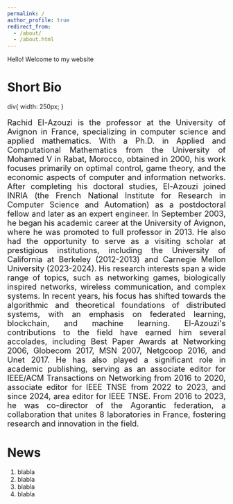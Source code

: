 ```yaml
---
permalink: /
author_profile: true
redirect_from: 
  - /about/
  - /about.html
---
```


Hello! Welcome to my website

Short Bio
======
div{
	width: 250px;
}
<font size="4">
<p align="justify">
Rachid El-Azouzi is the professor at the University of Avignon in France, specializing in computer science and applied mathematics. With a Ph.D. in Applied and Computational Mathematics from the University of Mohamed V in Rabat, Morocco, obtained in 2000, his work focuses primarily on optimal control, game theory, and the economic aspects of computer and information networks. After completing his doctoral studies, El-Azouzi joined INRIA (the French National Institute for Research in Computer Science and Automation) as a postdoctoral fellow and later as an expert engineer. In September 2003, he began his academic career at the University of Avignon, where he was promoted to full professor in 2013. He also had the opportunity to serve as a visiting scholar at prestigious institutions, including the University of California at Berkeley (2012-2013) and Carnegie Mellon University (2023-2024). His research interests span a wide range of topics, such as networking games, biologically inspired networks, wireless communication, and complex systems. In recent years, his focus has shifted towards the algorithmic and theoretical foundations of distributed systems, with an emphasis on federated learning, blockchain, and machine learning. El-Azouzi's contributions to the field have earned him several accolades, including Best Paper Awards at Networking 2006, Globecom 2017, MSN 2007, Netgcoop 2016, and Unet 2017. He has also played a significant role in academic publishing, serving as an associate editor for IEEE/ACM Transactions on Networking from 2016 to 2020, associate editor for IEEE TNSE from 2022 to 2023, and since 2024, area editor for IEEE TNSE. From 2016 to 2023, he was co-director of the Agorantic federation, a collaboration that unites 8 laboratories in France, fostering research and innovation in the field.</p>
</font>


News
======
1. blabla
1. blabla
1. blabla
1. blabla

